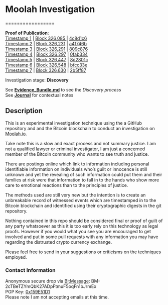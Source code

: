 # Moolah Investigation
=================

**Proof of Publication**:   
[Timestamp 1](http://www.cryptograffiti.info/?txnr=1250) | [Block 326,085 ](https://blockchain.info/tx/99f69853864d771c792695585b9cf2056069073113a22261f408cc6cb1f197a3) | [4c8d1c6](https://github.com/MrChrisJ/20141019-Moolah-Investigation/commit/4c8d1c606b548f7da15f19ed180e1a38c9a91e63)  
[Timestamp 2](http://www.cryptograffiti.info/?txnr=1255) | [Block 326,231](https://blockchain.info/tx/d799a9b08e154baefa2f2f4aaa8840efeb2b0555c0cd9fc0b2d4678866454c10) | [a41746b](https://github.com/MrChrisJ/20141019-Moolah-Investigation/commit/a41746bf9d40300f515ad39c6c13d0f7661ead5f)    
[Timestamp 3](http://www.cryptograffiti.info/?txnr=1256) | [Block 326,291](https://blockchain.info/tx/2a6c72d5e6c8cda674ed0710268073735292a65b2adccfd5b87c3371d4cfe5b2) | [809c876](https://github.com/MrChrisJ/20141019-Moolah-Investigation/commit/809c87631bf8b3ca1bb32556f07c6284fb16d365)  
[Timestamp 4](http://www.cryptograffiti.info/?txnr=1257) | [Block 326,297](https://blockchain.info/tx/60b4c67ea20a2ff72aa3c113d597764dc7ee8899368a7af616413b15d6ddca1a) | [0fab334](https://github.com/MrChrisJ/20141019-Moolah-Investigation/commit/0fab334b10cd1bd5441586f5fbe16fe8345dd037)  
[Timestamp 5](http://www.cryptograffiti.info/?txnr=1262) | [Block 326,447](https://blockchain.info/tx/3ec653d690fef59f3611410acb10d6c8bedc7ac4d1bf44d0312650c54d1d821c) | [8d2801c](https://github.com/MrChrisJ/20141019-Moolah-Investigation/commit/8d2801ca80c9e13285e29231731f6fb84e468dbc)  
[Timestamp 6](http://www.cryptograffiti.info/?txnr=1263) | [Block 326,548](https://blockchain.info/tx/f9499b18f4867937baeab854fa877af20c71867e19f1c34340a66aecbae8e547) | [bfcc33e](https://github.com/MrChrisJ/20141019-Moolah-Investigation/commit/bfcc33ef9ab2a285bd5e4dbcd028d23b1b31f164)  
[Timestamp 7](http://www.cryptograffiti.info/?txnr=1264) | [Block 326,630](https://blockchain.info/tx/58594d5a15df732d5de5c353822fd4346cd7c339a472d0fe951a4d3c256288b8) | [2b5ff87](https://github.com/MrChrisJ/20141019-Moolah-Investigation/commit/2b5ff87d9dd87c1b025e84d5278202d280a72cd5)  

Investigation stage: **Discovery**

See [**Evidence_Bundle.md**](https://github.com/MrChrisJ/20141019-Moolah-Investigation/blob/master/Evidence_Bundle.md) to see the *Discovery process*  
See [**Journal**](https://github.com/MrChrisJ/20141019-Moolah-Investigation/tree/master/Journal) for contextual notes  

## Description

This is an experimental investigation technique using the a GitHub repository and and the Bitcoin blockchain to conduct an investigation on [Moolah.io](https://moolah.io/).  

Take note this is a slow and exact process and not summary justice. I am not a qualified lawyer or criminal investigator, I am just a concerned member of the Bitcoin community who wants to see truth and justice.  

There are postings online which link to information including personal identifiable information on individuals who’s guilt or innocence is still unknown and yet the revealing of such information could put them and their families at risk were that information to fall in to the hands who show more care to emotional reactions than to the principles of justice.  

The methods used are still very new but the intention is to create an unbreakable record of witnessed events which are timestamped in to the Bitcoin blockchain and identified using their cryptographic digests in the git repository.  

Nothing contained in this repo should be considered final or proof of guilt of any party whatsoever as this it is too early rely on this technology as legal proofs. However if you would what you see you are encouraged to get involved and put in some pull requests with any information you may have regarding the distrusted crypto currency exchange.  

Please feel free to send in your suggestions or criticisms on the techniques employed.  

### Contact Information
Anonymous secure drop via [BitMessage](https://bitmessage.org/wiki/Main_Page): BM-2cTBeTZYmQbK27ADpFtmuF5oqFn1bJrmEx   
PGP Key: [0x159E51D1](https://keybase.io/chrisellis)  
Please note I am not accepting emails at this time.




